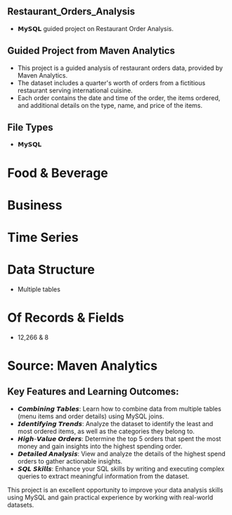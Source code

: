 ## Restaurant_Orders_Analysis
- 𝗠𝘆𝗦𝗤𝗟 guided project on Restaurant Order Analysis.

## Guided Project from Maven Analytics
- This project is a guided analysis of restaurant orders data, provided by Maven Analytics.
- The dataset includes a quarter's worth of orders from a fictitious restaurant serving international cuisine.
- Each order contains the date and time of the order, the items ordered, and additional details on the type, name, and price of the items.
  
## File Types
- 𝗠𝘆𝗦𝗤𝗟
# Food & Beverage
# Business
# Time Series
# Data Structure
- Multiple tables
# Of Records & Fields
- 12,266  & 8
# Source: Maven Analytics

## Key Features and Learning Outcomes:
- 𝘾𝙤𝙢𝙗𝙞𝙣𝙞𝙣𝙜 𝙏𝙖𝙗𝙡𝙚𝙨: Learn how to combine data from multiple tables (menu items and order details) using MySQL joins.
- 𝙄𝙙𝙚𝙣𝙩𝙞𝙛𝙮𝙞𝙣𝙜 𝙏𝙧𝙚𝙣𝙙𝙨: Analyze the dataset to identify the least and most ordered items, as well as the categories they belong to.
- 𝙃𝙞𝙜𝙝-𝙑𝙖𝙡𝙪𝙚 𝙊𝙧𝙙𝙚𝙧𝙨: Determine the top 5 orders that spent the most money and gain insights into the highest spending order.
- 𝘿𝙚𝙩𝙖𝙞𝙡𝙚𝙙 𝘼𝙣𝙖𝙡𝙮𝙨𝙞𝙨: View and analyze the details of the highest spend orders to gather actionable insights.
- 𝙎𝙌𝙇 𝙎𝙠𝙞𝙡𝙡𝙨: Enhance your SQL skills by writing and executing complex queries to extract meaningful information from the dataset.
  
 This project is an excellent opportunity to improve your data analysis skills using MySQL and gain practical experience by working with real-world 
  datasets.
